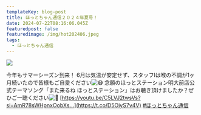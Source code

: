 ```yaml
---
templateKey: blog-post
title: ほっとちゃん通信２０２４年夏号！
date: 2024-07-22T08:16:06.045Z
featuredpost: false
featuredimage: /img/hot202406.jpeg
tags:
  - ほっとちゃん通信
---
```

![](/img/hot202406.jpeg)

<!--StartFragment-->

今年もサマーシーズン到来！ 6月は気温が安定せず、スタッフIは喉の不調が1ヶ月続いたので皆様もご自愛ください![😷](https://abs-0.twimg.com/emoji/v2/svg/1f637.svg) 念願のほっとステーション明大前店公式テーマソング「また来るね ほっとステーション」はお聴き頂けましたか？ぜひご一聴ください![🎵](https://abs-0.twimg.com/emoji/v2/svg/1f3b5.svg) [https://youtu.be/C5LVJ2twsVs?si=AmR78sWHpnxOobXs…](https://t.co/D5OiyS7v4V) [\#ほっとちゃん通信](https://twitter.com/hashtag/%E3%81%BB%E3%81%A3%E3%81%A8%E3%81%A1%E3%82%83%E3%82%93%E9%80%9A%E4%BF%A1?src=hashtag_click)

<!--EndFragment-->